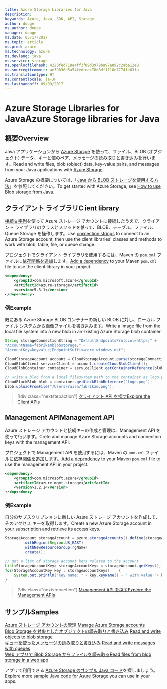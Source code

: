```yaml
---
title: Azure Storage Libraries for Java
description: 
keywords: Azure, Java, SDK, API, Storage
author: douge
ms.author: douge
manager: douge
ms.date: 05/17/2017
ms.topic: article
ms.prod: azure
ms.technology: azure
ms.devlang: java
ms.service: storage
ms.openlocfilehash: 4223fed718e4ff3f89d3979ba97a892c2aba12e8
ms.sourcegitcommit: ae39830d5a54fedceac78d8df1718e77741e03fa
ms.translationtype: HT
ms.contentlocale: ja-JP
ms.lasthandoff: 09/09/2017
---
```

# <a name="azure-storage-libraries-for-java"></a><span data-ttu-id="60169-103">Azure Storage Libraries for Java</span><span class="sxs-lookup"><span data-stu-id="60169-103">Azure Storage libraries for Java</span></span>

## <a name="overview"></a><span data-ttu-id="60169-104">概要</span><span class="sxs-lookup"><span data-stu-id="60169-104">Overview</span></span>

<span data-ttu-id="60169-105">Java アプリケーションから [Azure Storage](/azure/storage/storage-introduction) を使って、ファイル、BLOB (オブジェクト) データ、キーと値のペア、メッセージの読み取りと書き込みを行います。</span><span class="sxs-lookup"><span data-stu-id="60169-105">Read and write files, blob (object) data, key-value pairs, and messages from your Java applications with [Azure Storage](/azure/storage/storage-introduction).</span></span>

<span data-ttu-id="60169-106">Azure Storage の概要については、「[Java から BLOB ストレージを使用する方法](/azure/storage/storage-java-how-to-use-blob-storage)」を参照してください。</span><span class="sxs-lookup"><span data-stu-id="60169-106">To get started with Azure Storage, see [How to use Blob storage from Java](/azure/storage/storage-java-how-to-use-blob-storage).</span></span>

## <a name="client-library"></a><span data-ttu-id="60169-107">クライアント ライブラリ</span><span class="sxs-lookup"><span data-stu-id="60169-107">Client library</span></span>

<span data-ttu-id="60169-108">[接続文字列](/azure/storage/storage-create-storage-account#manage-your-storage-account)を使って Azure ストレージ アカウントに接続したうえで、クライアント ライブラリのクラスとメソッドを使って、BLOB、テーブル、ファイル、Queue Storage を操作します。</span><span class="sxs-lookup"><span data-stu-id="60169-108">Use [connection strings](/azure/storage/storage-create-storage-account#manage-your-storage-account) to connect to an Azure Storage account, then use the client libraries' classes and methods to work with blob, table, file, or queue storage.</span></span> 

<span data-ttu-id="60169-109">プロジェクトでクライアント ライブラリを使用するには、Maven の `pom.xml` ファイルに[依存関係を追加](https://maven.apache.org/guides/getting-started/index.html#How_do_I_use_external_dependencies)します。</span><span class="sxs-lookup"><span data-stu-id="60169-109">[Add a dependency](https://maven.apache.org/guides/getting-started/index.html#How_do_I_use_external_dependencies) to your Maven `pom.xml` file to use the client library in your project.</span></span>   

```XML
<dependency>
    <groupId>com.microsoft.azure</groupId>
    <artifactId>azure-storage</artifactId>
    <version>5.3.1</version>
</dependency>
```   

### <a name="example"></a><span data-ttu-id="60169-110">例</span><span class="sxs-lookup"><span data-stu-id="60169-110">Example</span></span>

<span data-ttu-id="60169-111">既にある Azure Storage BLOB コンテナーの新しい BLOB に対し、ローカル ファイル システムから画像ファイルを書き込みます。</span><span class="sxs-lookup"><span data-stu-id="60169-111">Write a image file from the local file system into a new blob in an existing Azure Storage blob container.</span></span>


```java
String storageConnectionString = "DefaultEndpointsProtocol=https;" + 
"AccountName=fabrikamblobstorage;" + 
"AccountKey=keyvalue;EndpointSuffix=core.windows.net";

CloudStorageAccount account = CloudStorageAccount.parse(storageConnectionString);
CloudBlobClient serviceClient = account.createCloudBlobClient();
CloudBlobContainer container = serviceClient.getContainerReference(blobContainer);

// write a blob from a local filesystem path to the container as logo.png
CloudBlockBlob blob = container.getBlockBlobReference("logo.png");
blob.uploadFromFile("/Users/raisa/fabrikam.png");
```

> [!div class="nextstepaction"]
> [<span data-ttu-id="60169-112">クライアント API を探す</span><span class="sxs-lookup"><span data-stu-id="60169-112">Explore the Client APIs</span></span>](/java/api/overview/azure/storage/clientlibrary)

## <a name="management-api"></a><span data-ttu-id="60169-113">Management API</span><span class="sxs-lookup"><span data-stu-id="60169-113">Management API</span></span>

<span data-ttu-id="60169-114">Azure ストレージ アカウントと接続キーの作成と管理は、Management API を使って行います。</span><span class="sxs-lookup"><span data-stu-id="60169-114">Crete and manage Azure Storage accounts and connection keys with the management API.</span></span>

<span data-ttu-id="60169-115">プロジェクトで Management API を使用するには、Maven の `pom.xml` ファイルに[依存関係を追加](https://maven.apache.org/guides/getting-started/index.html#How_do_I_use_external_dependencies)します。</span><span class="sxs-lookup"><span data-stu-id="60169-115">[Add a dependency](https://maven.apache.org/guides/getting-started/index.html#How_do_I_use_external_dependencies) to your Maven `pom.xml` file to use the management API in your project.</span></span>  

```XML
<dependency>
    <groupId>com.microsoft.azure</groupId>
    <artifactId>azure-mgmt-storage</artifactId>
    <version>1.2.1</version>
</dependency
```   

### <a name="example"></a><span data-ttu-id="60169-116">例</span><span class="sxs-lookup"><span data-stu-id="60169-116">Example</span></span>

<span data-ttu-id="60169-117">自分のサブスクリプションに新しい Azure ストレージ アカウントを作成して、そのアクセス キーを取得します。</span><span class="sxs-lookup"><span data-stu-id="60169-117">Create a new Azure Storage account in your subscription and retrieve its access keys.</span></span>

```java
StorageAccount storageAccount = azure.storageAccounts().define(storageAccountName)
        .withRegion(Region.US_EAST)
        .withNewResourceGroup(rgName)
        .create();

// get a list of storage account keys related to the account
List<StorageAccountKey> storageAccountKeys = storageAccount.getKeys();
for(StorageAccountKey key : storageAccountKeys)    {
    System.out.println("Key name: " + key.keyName() + " with value "+ key.value());
}
```

> [!div class="nextstepaction"]
> [<span data-ttu-id="60169-118">Management API を探す</span><span class="sxs-lookup"><span data-stu-id="60169-118">Explore the Management APIs</span></span>](/java/api/overview/azure/storage/managementapi)


## <a name="samples"></a><span data-ttu-id="60169-119">サンプル</span><span class="sxs-lookup"><span data-stu-id="60169-119">Samples</span></span>

<span data-ttu-id="60169-120">[Azure ストレージ アカウントの管理](../docs-ref-conceptual/java-sdk-manage-storage-accounts.md)  </span><span class="sxs-lookup"><span data-stu-id="60169-120">[Manage Azure Storage accounts](../docs-ref-conceptual/java-sdk-manage-storage-accounts.md)  </span></span>  
<span data-ttu-id="60169-121">[Blob Storage を対象としたオブジェクトの読み取りと書き込み](https://github.com/Azure-Samples/storage-blob-java-getting-started) </span><span class="sxs-lookup"><span data-stu-id="60169-121">[Read and write objects to blob storage](https://github.com/Azure-Samples/storage-blob-java-getting-started) </span></span>  
<span data-ttu-id="60169-122">[キューを使ったメッセージの読み取りと書き込み](https://github.com/Azure-Samples/storage-queue-java-getting-started) </span><span class="sxs-lookup"><span data-stu-id="60169-122">[Read and write messages with queues](https://github.com/Azure-Samples/storage-queue-java-getting-started) </span></span>  
[<span data-ttu-id="60169-123">Web アプリで Blob Storage からファイルを読み取る</span><span class="sxs-lookup"><span data-stu-id="60169-123">Read files from blob storage in a web app</span></span>](https://github.com/Azure-Samples/app-service-java-manage-storage-connections-for-web-apps-on-linux)

<span data-ttu-id="60169-124">アプリで利用できる [Azure Storage のサンプル Java コード](https://azure.microsoft.com/resources/samples/?platform=java&term=storage)を探しましょう。</span><span class="sxs-lookup"><span data-stu-id="60169-124">Explore more [sample Java code for Azure Storage](https://azure.microsoft.com/resources/samples/?platform=java&term=storage) you can use in your apps.</span></span>